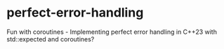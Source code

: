 # perfect-error-handling
Fun with coroutines - Implementing perfect error handling in C++23 with std::expected and coroutines?
